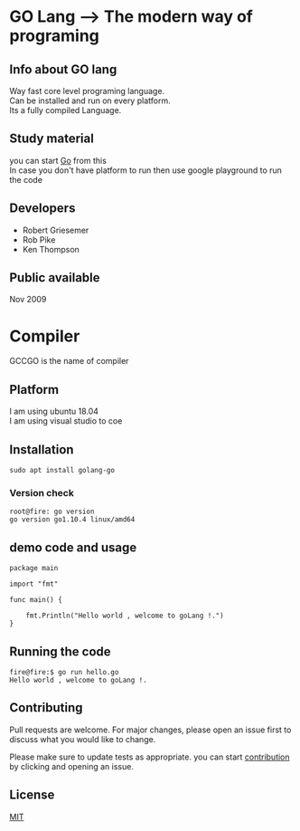 # GO Lang --> The modern way of programing 

## Info about GO lang 
Way fast core level programing  language.  <br/>
Can be installed and run on every platform. <br/>
Its a fully compiled Language.  <br/>

## Study material 
you can start [Go](https://golang.org/) from this  <br/>
In case you don't have platform to run then use google playground to run the code

## Developers 
<ul>
<li>Robert Griesemer</li>
<li>Rob Pike</li>
<li> Ken Thompson </li>
</ul>

##  Public available 
Nov 2009 

# Compiler

GCCGO is the name of compiler 

## Platform 
I am using ubuntu 18.04  <br/>
I am using visual studio to coe  <br/>

##  Installation 
```
sudo apt install golang-go 
```
###  Version check 
```
root@fire: go version 
go version go1.10.4 linux/amd64
```
## demo code and usage 
```
package main

import "fmt"

func main() {

	fmt.Println("Hello world , welcome to goLang !.")
}
```
## Running  the code 
```
fire@fire:$ go run hello.go 
Hello world , welcome to goLang !.
```

## Contributing
Pull requests are welcome. For major changes, please open an issue first to discuss what you would like to change.

Please make sure to update tests as appropriate.
you can start [contribution](https://github.com/golang) by clicking and opening an issue.

## License
[MIT](https://choosealicense.com/licenses/mit/)
